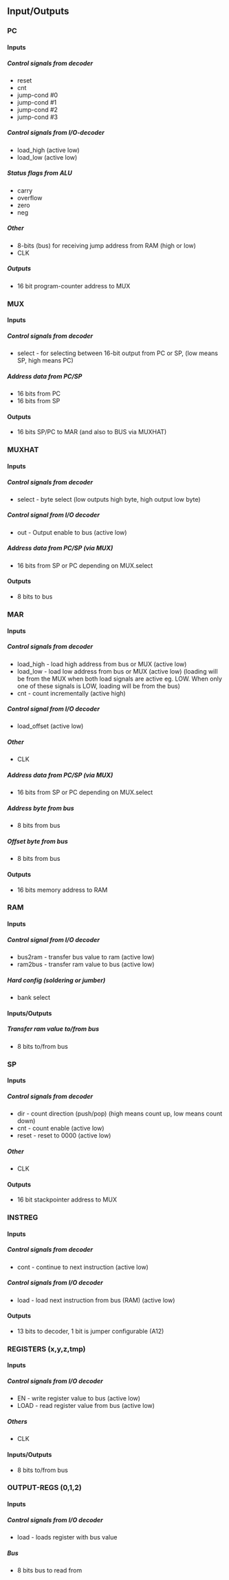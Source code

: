 ## Input/Outputs

### PC
#### Inputs
##### Control signals from decoder
* reset
* cnt
* jump-cond #0
* jump-cond #1
* jump-cond #2
* jump-cond #3
##### Control signals from I/O-decoder
* load_high (active low)
* load_low (active low)
##### Status flags from ALU
* carry
* overflow
* zero
* neg
##### Other
* 8-bits (bus) for receiving jump address from RAM (high or low)
* CLK
##### Outputs
* 16 bit program-counter address to MUX


### MUX
#### Inputs
##### Control signals from decoder
* select - for selecting between 16-bit output from PC or SP, (low means SP, high means PC)
##### Address data from PC/SP
* 16 bits from PC
* 16 bits from SP
#### Outputs
* 16 bits SP/PC to MAR (and also to BUS via MUXHAT)


### MUXHAT
#### Inputs
##### Control signals from decoder
* select - byte select (low outputs high byte, high output low byte)
##### Control signal from I/O decoder
* out - Output enable to bus (active low)
##### Address data from PC/SP (via MUX)
* 16 bits from SP or PC depending on MUX.select
#### Outputs
* 8 bits to bus


### MAR
#### Inputs
##### Control signals from decoder
* load_high - load high address from bus or MUX (active low)
* load_low - load low address from bus or MUX (active low)
(loading will be from the MUX when both load signals are active eg. LOW. 
When only one of these signals is LOW, loading will be from the bus)
* cnt - count incrementally (active high)
##### Control signal from I/O decoder
* load_offset (active low)
##### Other
* CLK
##### Address data from PC/SP (via MUX)
* 16 bits from SP or PC depending on MUX.select
##### Address byte from bus
* 8 bits from bus
##### Offset byte from bus
* 8 bits from bus
#### Outputs
* 16 bits memory address to RAM


### RAM
#### Inputs
##### Control signal from I/O decoder
* bus2ram - transfer bus value to ram (active low)
* ram2bus - transfer ram value to bus (active low)
##### Hard config (soldering or jumber)
* bank select
#### Inputs/Outputs
##### Transfer ram value to/from bus
* 8 bits to/from bus


### SP
#### Inputs
##### Control signals from decoder
* dir - count direction (push/pop) (high means count up, low means count down)
* cnt - count enable (active low)
* reset - reset to 0000 (active low)
##### Other
* CLK
#### Outputs
* 16 bit stackpointer address to MUX


### INSTREG
#### Inputs
##### Control signals from decoder
* cont - continue to next instruction (active low)
##### Control signals from I/O decoder
* load - load next instruction from bus (RAM) (active low)
#### Outputs
* 13 bits to decoder, 1 bit is jumper configurable (A12)


### REGISTERS (x,y,z,tmp)
#### Inputs
##### Control signals from I/O decoder
* EN - write register value to bus (active low)
* LOAD - read register value from bus (active low)
##### Others
* CLK
#### Inputs/Outputs
* 8 bits to/from bus


### OUTPUT-REGS (0,1,2) 
#### Inputs
##### Control signals from I/O decoder
* load - loads register with bus value
##### Bus
* 8 bits bus to read from
